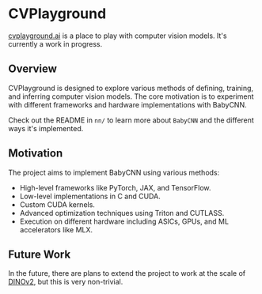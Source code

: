 # CVPlayground

[cvplayground.ai](https://cvplayground.ai) is a place to play with computer vision models. It's currently a work in progress.

## Overview

CVPlayground is designed to explore various methods of defining, training, and inferring computer vision models. The core motivation is to experiment with different frameworks and hardware implementations with BabyCNN.

Check out the README in `nn/` to learn more about `BabyCNN` and the different ways it's implemented.

## Motivation

The project aims to implement BabyCNN using various methods:

- High-level frameworks like PyTorch, JAX, and TensorFlow.
- Low-level implementations in C and CUDA.
- Custom CUDA kernels.
- Advanced optimization techniques using Triton and CUTLASS.
- Execution on different hardware including ASICs, GPUs, and ML accelerators like MLX.

## Future Work

In the future, there are plans to extend the project to work at the scale of [DINOv2](https://arxiv.org/pdf/2304.07193), but this is very non-trivial.
